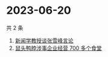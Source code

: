 # 2023-06-20

共 2 条

<!-- BEGIN ZHIHUSEARCH -->
<!-- 最后更新时间 Tue Jun 20 2023 06:11:11 GMT+0800 (China Standard Time) -->
1. [新闻学教授谈张雪峰言论](https://www.zhihu.com/search?q=新闻学教授谈张雪峰言论)
1. [鼠头鸭脖涉事企业经营 700 多个食堂](https://www.zhihu.com/search?q=鼠头鸭脖涉事企业经营%20700%20多个食堂)
<!-- END ZHIHUSEARCH -->
